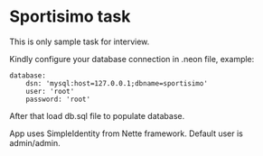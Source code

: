 Sportisimo task
===============

This is only sample task for interview.

Kindly configure your database connection in .neon file, example:
	
	database:
		dsn: 'mysql:host=127.0.0.1;dbname=sportisimo'
		user: 'root'
		password: 'root'

After that load db.sql file to populate database.

App uses SimpleIdentity from Nette framework. Default user is admin/admin.
